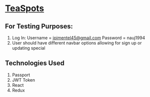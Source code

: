 # [TeaSpots](https://safe-castle-74337.herokuapp.com/login#/)
## For Testing Purposes:
1. Log In: Username = jpimentel45@gmail.com Password = nauj1994
2. User should have different navbar options allowing for sign up or updating special

## Technologies Used
1. Passport
2. JWT Token
3. React
4. Redux
